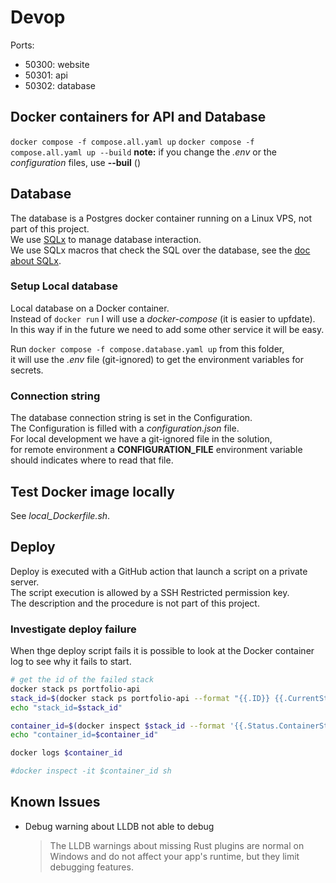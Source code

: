 # Devop

Ports:
- 50300: website
- 50301: api
- 50302: database

## Docker containers for API and Database

`docker compose -f compose.all.yaml up`
`docker compose -f compose.all.yaml up --build`
**note:** if you change the _.env_ or the _configuration_ files, use **--buil** ()

## Database

The database is a Postgres docker container running on a Linux VPS, not part of this project.    
We use [SQLx](https://docs.rs/sqlx/latest/sqlx) to manage database interaction.  
We use SQLx macros that check the SQL over the database, see the [doc about SQLx](../src/repositories/SQLx.md).  

### Setup Local database

Local database on a Docker container.  
Instead of `docker run` I will use a _docker-compose_ (it is easier to upfdate).  
In this way if in the future we need to add some other service it will be easy.  

Run ``docker compose -f compose.database.yaml up`` from this folder,   
it will use the _.env_ file (git-ignored) to get the environment variables for secrets.  

### Connection string

The database connection string is set in the Configuration.  
The Configuration is filled with a _configuration.json_ file.  
For local development we have a git-ignored file in the solution,  
for remote environment a **CONFIGURATION_FILE** environment variable should indicates where to read that file.  


## Test Docker image locally

See _local_Dockerfile.sh_.


## Deploy

Deploy is executed with a GitHub action that launch a script on a private server.  
The script execution is allowed by a SSH Restricted permission key.  
The description and the procedure is not part of this project.  

### Investigate deploy failure

When thge deploy script fails it is possible to look at the Docker container log to see why it fails to start.  
```sh
# get the id of the failed stack
docker stack ps portfolio-api
stack_id=$(docker stack ps portfolio-api --format "{{.ID}} {{.CurrentState}} {{.Error}}" | grep Failed | awk '{print $1}')
echo "stack_id=$stack_id"

container_id=$(docker inspect $stack_id --format '{{.Status.ContainerStatus.ContainerID}}')
echo "container_id=$container_id"

docker logs $container_id

#docker inspect -it $container_id sh
```


## Known Issues

- Debug warning about LLDB not able to debug
  > The LLDB warnings about missing Rust plugins are normal on Windows and do not affect your app's runtime, but they limit debugging features.
